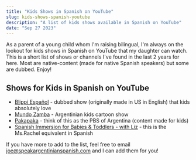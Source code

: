 ```yaml
---
title: "Kids Shows in Spanish on YouTube"
slug: kids-shows-spanish-youtube
description: "A list of kids shows available in Spanish on YouTube"
date: "Sep 27 2023"
---
```


As a parent of a young child whom I'm raising bilingual, I'm always on the lookout for kids shows in Spanish on YouTube that my daughter can watch. This is a short list of shows or channels I've found in the last 2 years for here. Most are native-content (made for native Spanish speakers) but some are dubbed. Enjoy!

## Shows for Kids in Spanish on YouTube

- [Blippi Español](https://www.youtube.com/@BlippiEspanol) - dubbed show (originally made in US in English) that kids absolutely love
- [Mundo Zamba](https://www.youtube.com/@mundozamba) - Argentinian kids cartoon show
- [Pakapaka](https://www.youtube.com/user/CanalPakapaka) - think of this as the PBS of Argentina (content made for kids)
- [Spanish Immersion for Babies & Toddlers - with Liz](https://www.youtube.com/@SpanishwithLiz) - this is the Ms.Rachel equivalent in Spanish

If you have more to add to the list, feel free to email joe@speakargentinianspanish.com and I can add them for you!
